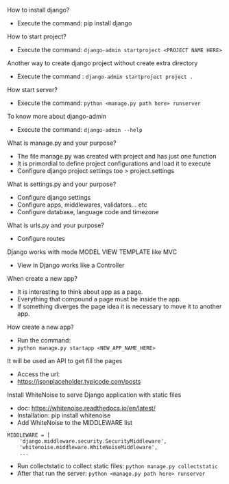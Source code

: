 How to install django?
- Execute the command: pip install django

How to start project?
- Execute the command: ```django-admin startproject <PROJECT NAME HERE>```

Another way to create django project without create extra directory
- Execute the command : ```django-admin startproject project .```

How start server?
- Execute the command: ```python <manage.py path here> runserver```

To know more about django-admin
- Execute the command: ```django-admin --help```

What is manage.py and your purpose?
- The file manage.py was created with project and has just one function
- It is primordial to define project configurations and load it to execute
- Configure django project settings too > project.settings

What is settings.py and your purpose?
- Configure django settings
- Configure apps, middlewares, validators... etc
- Configure database, language code and timezone

What is urls.py and your purpose?
- Configure routes

Django works with mode MODEL VIEW TEMPLATE like MVC
- View in Django works like a Controller

When create a new app?
- It is interesting to think about app as a page.
- Everything that compound a page must be inside the app.
- If something diverges the page idea it is necessary to move it to another app.

How create a new app?
- Run the command:
- ```python manage.py startapp <NEW_APP_NAME_HERE>```

It will be used an API to get fill the pages
- Access the url:
- https://jsonplaceholder.typicode.com/posts

Install WhiteNoise to serve Django application with static files
- doc: https://whitenoise.readthedocs.io/en/latest/
- Installation: pip install whitenoise
- Add WhiteNoise to the MIDDLEWARE list

```
MIDDLEWARE = [
    'django.middleware.security.SecurityMiddleware',
    'whitenoise.middleware.WhiteNoiseMiddleware',
    ...
```
- Run collectstatic to collect static files: ```python manage.py collectstatic```
- After that run the server:  ```python <manage.py path here> runserver```